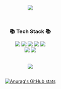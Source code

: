 <div align=center>
	<img src="https://capsule-render.vercel.app/api?type=slice&color=auto&height=200&section=header&text=Yongbin%20Github!&fontSize=90" />	
</div>
<br><br>
<div align=center>
	<h3>📚 Tech Stack 📚</h3>
</div>
<div align="center">
	<img src="https://img.shields.io/badge/Java-007396?style=flat&logo=Conda-Forge&logoColor=white" />
	<img src="https://img.shields.io/badge/JavaScript-F7DF1E?style=flat&logo=JavaScript&logoColor=white" />
	<img src="https://img.shields.io/badge/jQuery-0769AD?style=flat&logo=jQuery&logoColor=white" />
	<img src="https://img.shields.io/badge/Spring-6DB33F?style=flat&logo=Spring&logoColor=white" />
  <img src="https://img.shields.io/badge/SpringBoot-6DB33F?style=flat&logo=SpringBoot&logoColor=white"/> 
	<br>
	<img src="https://img.shields.io/badge/Oracle%20SQL-F80000?style=flat&logo=Oracle&logoColor=white" />
	<img src="https://img.shields.io/badge/MySQL-4479A1?style=flat&logo=MySQL&logoColor=white" />
</div>
<br><br>

<div align=center>
<img src="https://github-readme-stats.vercel.app/api/top-langs/?username=ybin96&layout=compact&theme=tokyonight"><br><br>
  
[![Anurag's GitHub stats](https://github-readme-stats.vercel.app/api?username=ybin96&show_icons=true&theme=tokyonight)](https://github.com/ybin96/github-readme-stats)

  </div>

